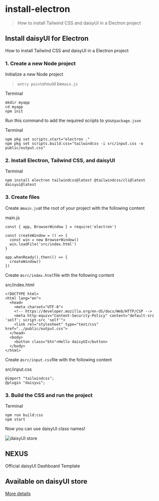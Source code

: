 # install-electron

> How to install Tailwind CSS and daisyUI in a Electron project



## Install daisyUI for Electron

How to install Tailwind CSS and daisyUI in a Electron project

### [](#1-create-a-new-node-project)1\. Create a new Node project

Initialize a new Node project

> `entry point`should be`main.js`

Terminal

```
mkdir myapp
cd myapp
npm init
```

Run this command to add the required scripts to your`package.json`

Terminal

```
npm pkg set scripts.start="electron ."
npm pkg set scripts.build:css="tailwindcss -i src/input.css -o public/output.css"
```

### [](#2-install-electron-tailwind-css-and-daisyui)2\. Install Electron, Tailwind CSS, and daisyUI

Terminal

```
npm install electron tailwindcss@latest @tailwindcss/cli@latest daisyui@latest
```

### [](#3-create-files)3\. Create files

Create a`main.js`at the root of your project with the following content

main.js

```
const { app, BrowserWindow } = require('electron')

const createWindow = () => {
  const win = new BrowserWindow()
  win.loadFile('src/index.html')
}

app.whenReady().then(() => {
  createWindow()
})
```

Create a`src/index.html`file with the following content

src/index.html

```
<!DOCTYPE html>
<html lang="en">
  <head>
    <meta charset="UTF-8">
    <!-- https://developer.mozilla.org/en-US/docs/Web/HTTP/CSP -->
    <meta http-equiv="Content-Security-Policy" content="default-src 'self'; script-src 'self'">
    <link rel="stylesheet" type="text/css" href="../public/output.css">
  </head>
  <body>
    <button class="btn">Hello daisyUI</button>
  </body>
</html>
```

Create a`src/input.css`file with the following content

src/input.css

```
@import "tailwindcss";
@plugin "daisyui";
```

### [](#3-build-the-css-and-run-the-project)3\. Build the CSS and run the project

Terminal

```
npm run build:css
npm start
```

Now you can use daisyUI class names!

![daisyUI store](https://img.daisyui.com/images/store/nexus.webp)

## NEXUS  
Official daisyUI Dashboard Template

## Available on daisyUI store

[More details](/store)
